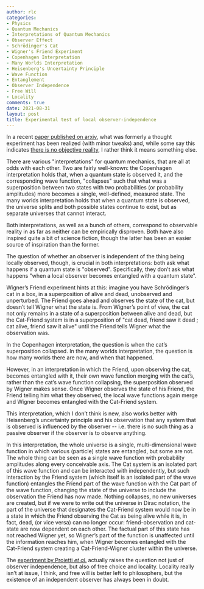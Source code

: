 ```yaml
---
author: rlc
categories:
- Physics
- Quantum Mechanics
- Interpretations of Quantum Mechanics
- Observer Effect
- Schrödinger's Cat
- Wigner's Friend Experiment
- Copenhagen Interpretation
- Many Worlds Interpretation
- Heisenberg's Uncertainty Principle
- Wave Function
- Entanglement
- Observer Independence
- Free Will
- Locality
comments: true
date: 2021-08-31
layout: post
title: Experimental test of local observer-independence
---
```


In a recent [paper published on arxiv](https://arxiv.org/pdf/1902.05080.pdf), what was formerly a thought experiment has been realized (with minor tweaks) and, while some say this indicates [there is no objective reality](https://interestingengineering.com/new-physics-experiment-indicates-no-objective-reality), I rather think it means something else. 

<!--more-->

There are various "interpretations" for quantum mechanics, that are all at odds with each other. Two are fairly well-known: the Copenhagen interpretation holds that, when a quantum state is observed it, and the corresponding wave function, "collapses" such that what was a superposition between two states with two probabilities (or probability amplitudes) more becomes a single, well-defined, measured state. The many worlds interpretation holds that when a quantum state is observed, the universe splits and both possible states continue to exist, but as separate universes that cannot interact.

Both interpretations, as well as a bunch of others, correspond to observable reality in as far as neither can be empirically disproven. Both have also inspired quite a bit of science fiction, though the latter has been an easier source of inspiration than the former. 

The question of whether an observer is independent of the thing being locally observed, though, is crucial in both interpretations: both ask what happens if a quantum state is "observed". Specifically, they don’t ask what happens "when a local observer becomes entangled with a quantum state". 

Wigner’s Friend experiment hints at this: imagine you have Schrödinger’s cat in a box, in a superposition of alive and dead, unobserved and unperturbed. The Friend goes ahead and observes the state of the cat, but doesn’t tell Wigner what the state is. From Wigner’s point of view, the cat not only remains in a state of a superposition between alive and dead, but the Cat-Friend system is in a superposition of "cat dead, friend saw it dead ; cat alive, friend saw it alive" until the Friend tells Wigner what the observation was. 

In the Copenhagen interpretation, the question is when the cat’s superposition collapsed. In the many worlds interpretation, the question is how many worlds there are now, and when that happened. 

However, in an interpretation in which the Friend, upon observing the cat, becomes entangled with it, their own wave function merging with the cat’s, rather than the cat’s wave function collapsing, the superposition observed by Wigner makes sense. Once Wigner observes the state of his Friend, the Friend telling him what they observed, the local wave functions again merge and Wigner becomes entangled with the Cat-Friend system.

This interpretation, which I don’t think is new, also works better with Heisenberg’s uncertainty principle and his observation that any system that is observed is influenced by the observer -- i.e. there is no such thing as a passive observer if the observer is to observe anything.

In this interpretation, the whole universe is a single, multi-dimensional wave function in which various (particle) states are entangled, but some are not. The whole thing can be seen as a single wave function with probability amplitudes along every conceivable axis. The Cat system is an isolated part of this wave function and can be interacted with independently, but such interaction by the Friend system (which itself is an isolated part of the wave function) entangles the Friend part of the wave function with the Cat part of the wave function, changing the state of the universe to include the observation the Friend has now made. Nothing collapses, no new universes are created, but if we were to write out the universe in Dirac notation, the part of the universe that designates the Cat-Friend system would now be in a state in which the Friend observing the Cat as being alive while it is, in fact, dead, (or vice versa) can no longer occur: friend-observation and cat-state are now dependent on each other. The factual part of this state has not reached Wigner yet, so Wigner’s part of the function is unaffected until the information reaches him, when Wigner becomes entangled with the Cat-Friend system creating a Cat-Friend-Wigner cluster within the universe.

The [experiment by Proietti *et al*.](https://arxiv.org/pdf/1902.05080.pdf) actually raises the question not just of observer independence, but also of free choice and locality. Locality really isn’t at issue, I think, and free will is better left to philosophers, but the existence of an independent observer has always been in doubt.